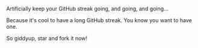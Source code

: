 Artificially keep your GitHub streak going, and going, and going...

Because it's cool to have a long GitHub streak. You know you want to have one.

So giddyup, star and fork it now!
